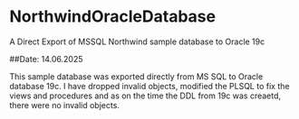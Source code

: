 # NorthwindOracleDatabase
A Direct Export of MSSQL Northwind sample database to Oracle 19c 

##Date: 14.06.2025

This sample database was exported directly from MS SQL to Oracle database 19c. I have dropped invalid objects, modified the PLSQL to fix the views and procedures and as on the time the DDL from 19c was creaetd, there were no invalid objects.
